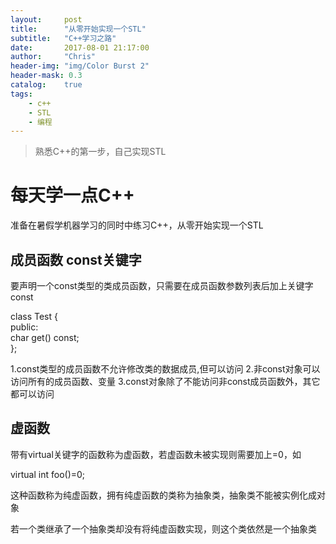 ```yaml
---
layout:     post
title:      "从零开始实现一个STL"
subtitle:   "C++学习之路"
date:       2017-08-01 21:17:00
author:     "Chris"
header-img: "img/Color Burst 2"
header-mask: 0.3
catalog:    true
tags:
    - c++
	- STL
	- 编程
---
```



> 熟悉C++的第一步，自己实现STL


# 每天学一点C++

准备在暑假学机器学习的同时中练习C++，从零开始实现一个STL

## 成员函数 const关键字

要声明一个const类型的类成员函数，只需要在成员函数参数列表后加上关键字const

class Test {  
public:  
   char get() const;  
}; 

1.const类型的成员函数不允许修改类的数据成员,但可以访问
2.非const对象可以访问所有的成员函数、变量
3.const对象除了不能访问非const成员函数外，其它都可以访问

## 虚函数

带有virtual关键字的函数称为虚函数，若虚函数未被实现则需要加上=0，如

virtual int foo()=0;

这种函数称为纯虚函数，拥有纯虚函数的类称为抽象类，抽象类不能被实例化成对象

若一个类继承了一个抽象类却没有将纯虚函数实现，则这个类依然是一个抽象类

